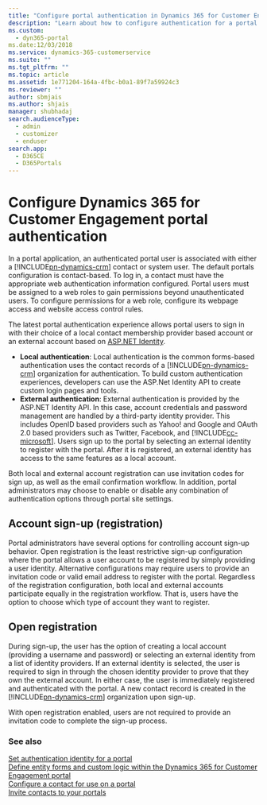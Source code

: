 ```yaml
---
title: "Configure portal authentication in Dynamics 365 for Customer Engagement  | MicrosoftDocs"
description: "Learn about how to configure authentication for a portal."
ms.custom: 
  - dyn365-portal
ms.date:12/03/2018
ms.service: dynamics-365-customerservice
ms.suite: ""
ms.tgt_pltfrm: ""
ms.topic: article
ms.assetid: 1e771204-164a-4fbc-b0a1-89f7a59924c3
ms.reviewer: ""
author: sbmjais
ms.author: shjais
manager: shubhadaj
search.audienceType: 
  - admin
  - customizer
  - enduser
search.app: 
  - D365CE
  - D365Portals
---
```

# Configure Dynamics 365 for Customer Engagement portal authentication

In a portal application, an authenticated portal user is associated with either a [!INCLUDE[pn-dynamics-crm](../includes/pn-dynamics-crm.md)] contact or system user. The default portals configuration is contact-based. To log in, a contact must have the appropriate web authentication information configured. Portal users must be assigned to a web roles to gain permissions beyond unauthenticated users. To configure permissions for a web role, configure its webpage access and website access control rules.

The latest portal authentication experience allows portal users to sign in with their choice of a local contact membership provider based account or an external account based on [ASP.NET Identity](http://www.asp.net/identity).   

- **Local authentication**: Local authentication is the common forms-based authentication uses the contact records of a [!INCLUDE[pn-dynamics-crm](../includes/pn-dynamics-crm.md)] organization for authentication. To build custom authentication experiences, developers can use the ASP.Net Identity API to create custom login pages and tools.
- **External authentication**: External authentication is provided by the ASP.NET Identity API. In this case, account credentials and password management are handled by a third-party identity provider. This includes OpenID based providers such as Yahoo! and Google and OAuth 2.0 based providers such as Twitter, Facebook, and [!INCLUDE[cc-microsoft](../includes/cc-microsoft.md)]. Users sign up to the portal by selecting an external identity to register with the portal. After it is registered, an external identity has access to the same features as a local account. 

Both local and external account registration can use invitation codes for sign up, as well as the email confirmation workflow. In addition, portal administrators may choose to enable or disable any combination of authentication options through portal site settings.

## Account sign-up (registration)

Portal administrators have several options for controlling account sign-up behavior. Open registration is the least restrictive sign-up configuration where the portal allows a user account to be registered by simply providing a user identity. Alternative configurations may require users to provide an invitation code or valid email address to register with the portal. Regardless of the registration configuration, both local and external accounts participate equally in the registration workflow. That is, users have the option to choose which type of account they want to register.

## Open registration

During sign-up, the user has the option of creating a local account (providing a username and password) or selecting an external identity from a list of identity providers. If an external identity is selected, the user is required to sign in through the chosen identity provider to prove that they own the external account. In either case, the user is immediately registered and authenticated with the portal. A new contact record is created in the [!INCLUDE[pn-dynamics-crm](../includes/pn-dynamics-crm.md)] organization upon sign-up.

With open registration enabled, users are not required to provide an invitation code to complete the sign-up process.

### See also

[Set authentication identity for a portal](set-authentication-identity.md)  
[Define entity forms and custom logic within the Dynamics 365 for Customer Engagement portal](entity-forms-custom-logic.md)<br>
[Configure a contact for use on a portal](configure-contacts.md)  
[Invite contacts to your portals](invite-contacts.md)  
